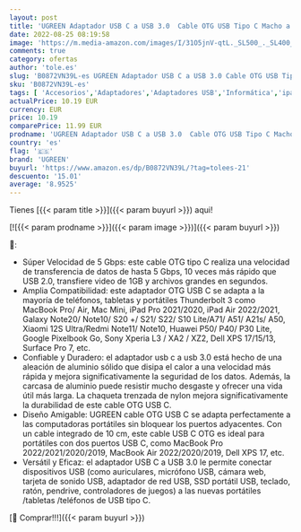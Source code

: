 ```yaml
---
layout: post
title: 'UGREEN Adaptador USB C a USB 3.0  Cable OTG USB Tipo C Macho a USB Hembra Aluminio Compatible con Thunderbolt 3  MacBook Air M1  iPad Pro 2022  Galaxy S22 S21 Note 20 S10 Tab A  Xiaomi Redmi Note11'
date: 2022-08-25 08:19:58
image: 'https://m.media-amazon.com/images/I/31O5jnV-qtL._SL500_._SL400_.jpg'
comments: true
category: ofertas
author: 'tole.es'
slug: 'B0872VN39L-es UGREEN Adaptador USB C a USB 3.0 Cable OTG USB Tipo C...'
sku: 'B0872VN39L-es'
tags: [ 'Accesorios','Adaptadores','Adaptadores USB','Informática','ipad','ugreen','🇪🇸', ]
actualPrice: 10.19 EUR
currency: EUR
price: 10.19
comparePrice: 11.99 EUR
prodname: 'UGREEN Adaptador USB C a USB 3.0  Cable OTG USB Tipo C Macho a USB Hembra Aluminio Compatible con Thunderbolt 3  MacBook Air M1  iPad Pro 2022  Galaxy S22 S21 Note 20 S10 Tab A  Xiaomi Redmi Note11'
country: 'es'
flag: '🇪🇸'
brand: 'UGREEN'
buyurl: 'https://www.amazon.es/dp/B0872VN39L/?tag=tolees-21'
descuento: '15.01'
average: '8.9525'
---
```


Tienes [{{< param title >}}]({{< param buyurl >}}) aqui!

[![{{< param prodname >}}]({{< param image >}})]({{< param buyurl >}})

🔎:

- Súper Velocidad de 5 Gbps: este cable OTG tipo C realiza una velocidad de transferencia de datos de hasta 5 Gbps, 10 veces más rápido que USB 2.0, transfiere video de 1GB y archivos grandes en segundos.
- Amplia Compatibilidad: este adaptador OTG USB C se adapta a la mayoría de teléfonos, tabletas y portátiles Thunderbolt 3 como MacBook Pro/ Air, Mac Mini, iPad Pro 2021/2020, iPad Air 2022/2021, Galaxy Note20/ Note10/ S20 +/ S21/ S22/ S10 Lite/A71/ A51/ A21s/ A50, Xiaomi 12S Ultra/Redmi Note11/ Note10, Huawei P50/ P40/ P30 Lite, Google Pixelbook Go, Sony Xperia L3 / XA2 / XZ2, Dell XPS 17/15/13, Surface Pro 7, etc.
- Confiable y Duradero: el adaptador usb c a usb 3.0 está hecho de una aleación de aluminio sólido que disipa el calor a una velocidad más rápida y mejora significativamente la seguridad de los datos. Además, la carcasa de aluminio puede resistir mucho desgaste y ofrecer una vida útil más larga. La chaqueta trenzada de nylon mejora significativamente la durabilidad de este cable OTG USB C.
- Diseño Amigable: UGREEN cable OTG USB C se adapta perfectamente a las computadoras portátiles sin bloquear los puertos adyacentes. Con un cable integrado de 10 cm, este cable USB C OTG es ideal para portátiles con dos puertos USB C, como MacBook Pro 2022/2021/2020/2019, MacBook Air 2022/2020/2019, Dell XPS 17, etc.
- Versátil y Eficaz: el adaptador USB C a USB 3.0 le permite conectar dispositivos USB (como auriculares, micrófono USB, cámara web, tarjeta de sonido USB, adaptador de red USB, SSD portátil USB, teclado, ratón, pendrive, controladores de juegos) a las nuevas portátiles /tabletas /teléfonos de USB tipo C.

[🛒 Comprar!!!]({{< param buyurl >}})
